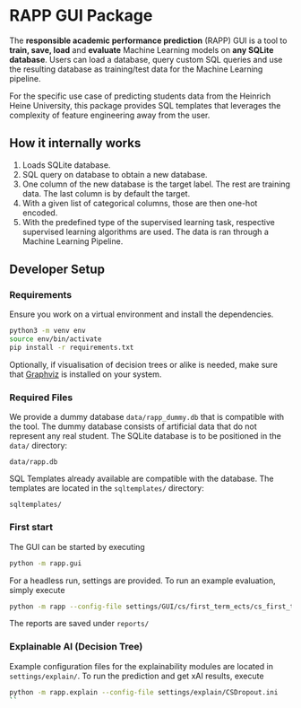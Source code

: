 # RAPP GUI Package

The **responsible academic performance prediction** (RAPP) GUI is a tool to **train, save, load** and **evaluate** Machine Learning models on **any SQLite database**. Users can load a database, query custom SQL queries and use the resulting database as training/test data for the Machine Learning pipeline.

For the specific use case of predicting students data from the Heinrich Heine University, this package provides SQL templates that leverages the complexity of feature engineering away from the user.

## How it internally works

1. Loads SQLite database.
2. SQL query on database to obtain a new database.
3. One column of the new database is the target label. The rest are training data. The last column is by default the target.
4. With a given list of categorical columns, those are then one-hot encoded.
5. With the predefined type of the supervised learning task, respective supervised learning algorithms are used. The data is ran through a Machine Learning Pipeline.

## Developer Setup

### Requirements

Ensure you work on a virtual environment and install the dependencies.

```bash
python3 -m venv env
source env/bin/activate
pip install -r requirements.txt
```

Optionally, if visualisation of decision trees or alike is needed,
make sure that [Graphviz](https://graphviz.org/download/) is installed on your
system.

### Required Files

We provide a dummy database `data/rapp_dummy.db` that is compatible with the tool.
The dummy database consists of artificial data that do not represent any real student.
The SQLite database is to be positioned in the `data/` directory:

```tree
data/rapp.db
```

SQL Templates already available are compatible with the database. The templates are located in the `sqltemplates/` directory:

```tree
sqltemplates/
```

### First start

The GUI can be started by executing

```bash
python -m rapp.gui
```

For a headless run, settings are provided. To run an example evaluation, simply execute

```bash
python -m rapp --config-file settings/GUI/cs/first_term_ects/cs_first_term_ects_3_dropout.ini
```

The reports are saved under `reports/`


### Explainable AI (Decision Tree)

Example configuration files for the explainability modules are located in `settings/explain/`. To run the prediction and get xAI results, execute

```bash
python -m rapp.explain --config-file settings/explain/CSDropout.ini
``

